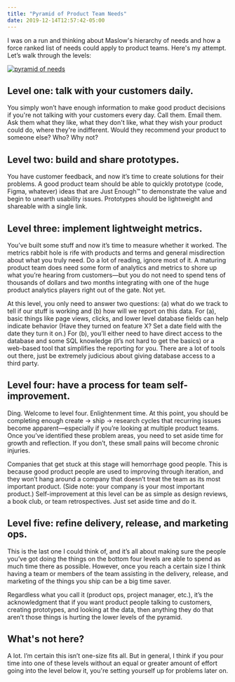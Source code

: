 ```yaml
---
title: "Pyramid of Product Team Needs"
date: 2019-12-14T12:57:42-05:00
---
```


I was on a run and thinking about Maslow's hierarchy of needs and how a force ranked list of needs could apply to product teams. Here's my attempt. Let’s walk through the levels: 

[![pyramid of needs](https://dreger.me/assets/images/pyramid.jpg)](/assets/images/pyramid.jpg)


## Level one: talk with your customers daily.

You simply won’t have enough information to make good product decisions if you're not talking with your customers every day. Call them. Email them. Ask them what they like, what they don't like, what they wish your product could do, where they're indifferent. Would they recommend your product to someone else? Who? Why not? 

## Level two: build and share prototypes.

You have customer feedback, and now it’s time to create solutions for their problems. A good product team should be able to quickly prototype (code, Figma, whatever) ideas that are Just Enough™ to demonstrate the value and begin to unearth usability issues. Prototypes should be lightweight and shareable with a single link.

## Level three: implement lightweight metrics.

You’ve built some stuff and now it’s time to measure whether it worked. The metrics rabbit hole is rife with products and terms and general misdirection about what you truly need. Do a lot of reading, ignore most of it. A maturing product team does need some form of analytics and metrics to shore up what you’re hearing from customers—but you do not need to spend tens of thousands of dollars and two months integrating with one of the huge product analytics players right out of the gate. Not yet.

At this level, you only need to answer two questions: (a) what do we track to tell if our stuff is working and (b) how will we report on this data. For (a), basic things like page views, clicks, and lower level database fields can help indicate behavior (Have they turned on feature X? Set a date field with the date they turn it on.) For (b), you’ll either need to have direct access to the database and some SQL knowledge (it’s not hard to get the basics) or a web-based tool that simplifies the reporting for you. There are a lot of tools out there, just be extremely judicious about giving database access to a third party.


## Level four: have a process for team self-improvement.

Ding. Welcome to level four. Enlightenment time. At this point, you should be completing enough create → ship → research cycles that recurring issues become apparent—especially if you’re looking at multiple product teams. Once you’ve identified these problem areas, you need to set aside time for growth and reflection. If you don’t, these small pains will become chronic injuries.

Companies that get stuck at this stage will hemorrhage good people. This is because good product people are used to improving through iteration, and they won’t hang around a company that doesn’t treat the team as its most important product. (Side note: your company is your most important product.) Self-improvement at this level can be as simple as design reviews, a book club, or team retrospectives. Just set aside time and do it.


## Level five: refine delivery, release, and marketing ops.

This is the last one I could think of, and it’s all about making sure the people you’ve got doing the things on the bottom four levels are able to spend as much time there as possible. However, once you reach a certain size I think having a team or members of the team assisting in the delivery, release, and marketing of the things you ship can be a big time saver.

Regardless what you call it (product ops, project manager, etc.), it’s the acknowledgment that if you want product people talking to customers, creating prototypes, and looking at the data, then anything they do that aren’t those things is hurting the lower levels of the pyramid.

## What's not here?

A lot. I’m certain this isn’t one-size fits all. But in general, I think if you pour time into one of these levels without an equal or greater amount of effort going into the level below it, you're setting yourself up for problems later on. 